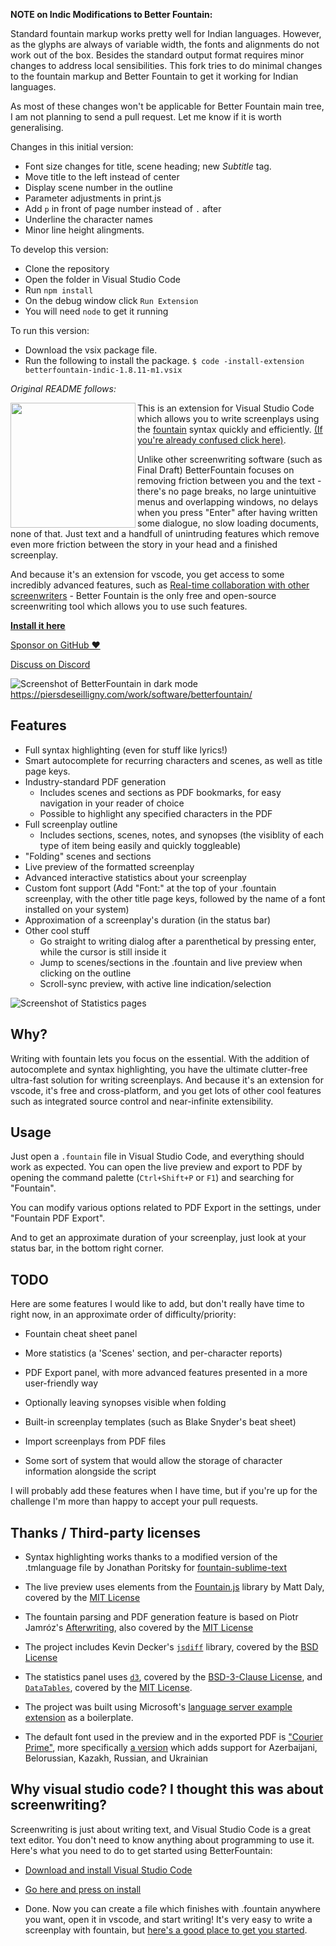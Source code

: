 **NOTE on Indic Modifications to Better Fountain:**

Standard fountain markup works pretty well for Indian languages. However, as the glyphs are always of variable width, the fonts and alignments do not work out of the box. Besides the standard output format requires minor changes to address local sensibilities. This fork tries to do minimal changes to the fountain markup and Better Fountain to get it working for Indian languages.

As most of these changes won't be applicable for Better Fountain main tree, I am not planning to send a pull request. Let me know if it is worth generalising.

Changes in this initial version:

* Font size changes for title, scene heading; new *Subtitle* tag.
* Move title to the left instead of center
* Display scene number in the outline
* Parameter adjustments in print.js
* Add `p` in front of page number instead of `.` after
* Underline the character names
* Minor line height alingments.

To develop this version:
* Clone the repository
* Open the folder in Visual Studio Code
* Run `npm install`
* On the debug window click `Run Extension` 
* You will need `node` to get it running

To run this version:
* Download the vsix package file.
* Run the following to install the package.
`$ code -install-extension betterfountain-indic-1.8.11-m1.vsix`

_Original README follows:_

<img align="left" width="200" src="https://piersdeseilligny.com/assets/small_Logo5_c9ca125c1a.png">

This is an extension for Visual Studio Code which allows you to write screenplays using the [fountain](https://fountain.io/) syntax quickly and efficiently. [(If you're already confused click here)](https://github.com/piersdeseilligny/betterfountain/blob/master/FAQ.md).

Unlike other screenwriting software (such as Final Draft) BetterFountain focuses on removing friction between you and the text - there's no page breaks, no large unintuitive menus and overlapping windows, no delays when you press "Enter" after having written some dialogue, no slow loading documents, none of that. Just text and a handfull of unintruding features which remove even more friction between the story in your head and a finished screenplay.

And because it's an extension for vscode, you get access to some incredibly advanced features, such as [Real-time collaboration with other screenwriters](https://marketplace.visualstudio.com/items?itemName=MS-vsliveshare.vsliveshare) - Better Fountain is the only free and open-source screenwriting tool which allows you to use such features.


**[Install it here](https://marketplace.visualstudio.com/items?itemName=piersdeseilligny.betterfountain)**

[Sponsor on GitHub ❤](https://github.com/sponsors/piersdeseilligny)

[Discuss on Discord](https://discord.gg/QBm7tKQ)

![Screenshot of BetterFountain in dark mode](https://raw.githubusercontent.com/piersdeseilligny/betterfountain/master/screenshots/Dark_plus.PNG)
https://piersdeseilligny.com/work/software/betterfountain/

## Features

* Full syntax highlighting (even for stuff like lyrics!)
* Smart autocomplete for recurring characters and scenes, as well as title page keys.
* Industry-standard PDF generation
    * Includes scenes and sections as PDF bookmarks, for easy navigation in your reader of choice
    * Possible to highlight any specified characters in the PDF
* Full screenplay outline
    * Includes sections, scenes, notes, and synopses (the visiblity of each type of item being easily and quickly toggleable)
* "Folding" scenes and sections
* Live preview of the formatted screenplay
* Advanced interactive statistics about your screenplay
* Custom font support (Add "Font:" at the top of your .fountain screenplay, with the other title page keys, followed by the name of a font installed on your system)
* Approximation of a screenplay's duration (in the status bar)
* Other cool stuff
    * Go straight to writing dialog after a parenthetical by pressing enter, while the cursor is still inside it
    * Jump to scenes/sections in the .fountain and live preview when clicking on the outline
    * Scroll-sync preview, with active line indication/selection 

![Screenshot of Statistics pages](https://piersdeseilligny.com/assets/Dark_plusstats_ns_2d4ab6dc54.PNG)

## Why?

Writing with fountain lets you focus on the essential. With the addition of autocomplete and syntax highlighting, you have the ultimate clutter-free ultra-fast solution for writing screenplays. And because it's an extension for vscode, it's free and cross-platform, and you get lots of other cool features such as integrated source control and near-infinite extensibility.

## Usage

Just open a `.fountain` file in Visual Studio Code, and everything should work as expected. You can open the live preview and export to PDF by opening the command palette (`Ctrl+Shift+P` or `F1`) and searching for "Fountain".

You can modify various options related to PDF Export in the settings, under "Fountain PDF Export".

And to get an approximate duration of your screenplay, just look at your status bar, in the bottom right corner.

## TODO

Here are some features I would like to add, but don't really have time to right now, in an approximate order of difficulty/priority:

* Fountain cheat sheet panel

* More statistics (a 'Scenes' section, and per-character reports)

* PDF Export panel, with more advanced features presented in a more user-friendly way

* Optionally leaving synopses visible when folding

* Built-in screenplay templates (such as Blake Snyder's beat sheet)

* Import screenplays from PDF files

* Some sort of system that would allow the storage of character information alongside the script


I will probably add these features when I have time, but if you're up for the challenge I'm more than happy to accept your pull requests.

## Thanks / Third-party licenses

* Syntax highlighting works thanks to a modified version of the .tmlanguage file by Jonathan Poritsky for [fountain-sublime-text](https://github.com/poritsky/fountain-sublime-text)

* The live preview uses elements from the [Fountain.js](https://github.com/mattdaly/Fountain.js) library by Matt Daly, covered by the [MIT License](https://github.com/mattdaly/Fountain.js/blob/master/LICENSE.md)

* The fountain parsing and PDF generation feature is based on Piotr Jamróz's [Afterwriting](https://github.com/ifrost/afterwriting-labs), also covered by the [MIT License](https://github.com/ifrost/afterwriting-labs)

* The project includes Kevin Decker's [`jsdiff`](https://github.com/kpdecker/jsdiff) library, covered by the [BSD License](https://raw.githubusercontent.com/kpdecker/jsdiff/master/LICENSE)

* The statistics panel uses [`d3`](https://d3js.org), covered by the [BSD-3-Clause License](https://github.com/d3/d3/blob/master/LICENSE), and [`DataTables`](https://www.datatables.net/), covered by the [MIT License](https://www.datatables.net/license/mit).

* The project was built using Microsoft's [language server example extension](https://github.com/Microsoft/vscode-extension-samples/tree/master/lsp-sample) as a boilerplate.

* The default font used in the preview and in the exported PDF is ["Courier Prime"](https://quoteunquoteapps.com/courierprime/), more specifically [a version](http://dimkanovikov.pro/courierprime/) which adds support for Azerbaijani, Belorussian, Kazakh, Russian, and Ukrainian

## Why visual studio code? I thought this was about screenwriting?

Screenwriting is just about writing text, and Visual Studio Code is a great text editor. You don't need to know anything about programming to use it. Here's what you need to do to get started using BetterFountain:

* [Download and install Visual Studio Code](https://code.visualstudio.com/)

* [Go here and press on install](https://marketplace.visualstudio.com/items?itemName=piersdeseilligny.betterfountain)

* Done. Now you can create a file which finishes with .fountain anywhere you want, open it in vscode, and start writing! It's very easy to write a screenplay with fountain, but [here's a good place to get you started](https://fountain.io/).
